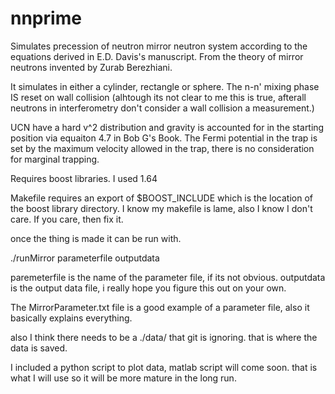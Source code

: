 # nnprime
Simulates precession of neutron mirror neutron system according to the equations derived in E.D. Davis's manuscript. From the theory of mirror neutrons invented by Zurab Berezhiani.

It simulates in either a cylinder, rectangle or sphere. The n-n' mixing phase IS reset on wall collision (alhtough its not clear to me this is true, afterall neutrons in interferometry don't consider a wall collision a measurement.)

UCN have a hard v^2 distribution and gravity is accounted for in the starting position via equaiton 4.7 in Bob G's Book. The Fermi potential in the trap is set by the maximum velocity allowed in the trap, there is no consideration for marginal trapping.  

Requires boost libraries. I used 1.64

Makefile requires an export of $BOOST_INCLUDE which is the location of the boost library directory.
I know my makefile is lame, also I know I don't care. If you care, then fix it.

once the thing is made it can be run with. 

./runMirror parameterfile outputdata

paremeterfile is the name of the parameter file, if its not obvious. 
outputdata is the output data file, i really hope you figure this out on your own. 

The MirrorParameter.txt file is a good example of a parameter file, also it basically explains everything.

also I think there needs to be a ./data/ that git is ignoring. that is where the data is saved.

I included a python script to plot data, matlab script will come soon. that is what I will use so it will be more mature in the long run. 

